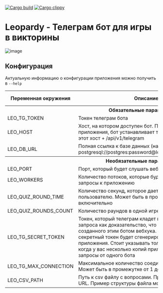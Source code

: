[![Cargo build](https://github.com/ya7on/leopardybot/actions/workflows/build.yml/badge.svg)](https://github.com/ya7on/leopardybot/actions/workflows/build.yml)
[![Cargo clippy](https://github.com/ya7on/leopardybot/actions/workflows/clippy.yml/badge.svg)](https://github.com/ya7on/leopardybot/actions/workflows/clippy.yml)

# Leopardy - Телеграм бот для игры в викторины

![image](https://user-images.githubusercontent.com/7967826/200128044-44605293-c188-422a-af1a-9609113b0f36.png)

## Конфигурация

Актуальную информацию о конфигурации приложения можно получить в `--help`

<table>
    <tr>
        <th>Переменная окружения</th>
        <th>Описание</th>
        <th>Значение по умолчанию</th>
    </tr>
    <tr>
        <th colspan=4>Обязательные параметры</th>
    </tr>
    <tr>
        <td>LEO_TG_TOKEN</td>
        <td>Токен телеграм бота</td>
        <td></td>
    </tr>
    <tr>
        <td>LEO_HOST</td>
        <td>Хост, на котором доступен бот. При запуске приложения, бот устанавливает телеграм вебхук на этот хост + /api/v1/telegram</td>
        <td></td>
    </tr>
    <tr>
        <td>LEO_DB_URL</td>
        <td>Полная ссылка к базе данных (напр. postgresql://postgres:password@localhost:5432/leopardy)</td>
        <td></td>
    </tr>
    <tr>
        <th colspan=4>Необязательные параметры</th>
    </tr>
    <tr>
        <td>LEO_PORT</td>
        <td>Порт, который будет слушать веб сервер бота</td>
        <td>8888</td>
    </tr>
    <tr>
        <td>LEO_WORKERS</td>
        <td>Количество потоков, которые будут обрабатывать запросы к приложению</td>
        <td>4</td>
    </tr>
    <tr>
        <td>LEO_QUIZ_ROUND_TIME</td>
        <td>Количество секунд, которое дается на ответ пользователю. Может быть в промежутке от 5 до 600 включительно</td>
        <td>15</td>
    </tr>
    <tr>
        <td>LEO_QUIZ_ROUNDS_COUNT</td>
        <td>Количество раундов в одной игре</td>
        <td>5</td>
    </tr>
    <tr>
        <td>LEO_TG_SECRET_TOKEN</td>
        <td>Токен, который телеграм кладет в хедеры каждого запроса как доказательство, что запросы идут от созданного этим ботом вебхука. Если не указать, секретный токен будет сгенерирован при старте приложения. Стоит указывать только в том случае, когда у вас несколько копий приложения обрабатывают запросы от одного бота</td>
        <td></td>
    </tr>
    <tr>
        <td>LEO_TG_MAX_CONNECTION</td>
        <td>Максимальное количество соединений от Telegram. Может быть в промежутке от 1 до 100 включительно</td>
        <td>40</td>
    </tr>
    <tr>
        <td>LEO_CSV_PATH</td>
        <td>Путь к csv файлу с вопросами. Принимает также http URL. Пример структуры файла можно посмотреть <a href="questions/questions.csv">здесь</a></td>
        <td>questions/questions.csv</td>
    </tr>
</table>
